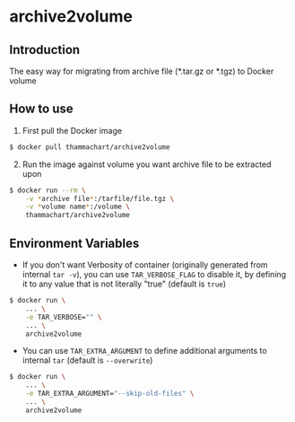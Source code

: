 # archive2volume

## Introduction
The easy way for migrating from archive file (\*.tar.gz or \*.tgz) to Docker volume

## How to use
1. First pull the Docker image
```sh
$ docker pull thammachart/archive2volume
```
2. Run the image against volume you want archive file to be extracted upon
```sh
$ docker run --rm \
    -v *archive file*:/tarfile/file.tgz \
    -v *volume name*:/volume \
    thammachart/archive2volume
```

## Environment Variables
- If you don't want Verbosity of container (originally generated from internal `tar -v`), you can use `TAR_VERBOSE_FLAG` to disable it, by defining it to any value that is not literally "true" (default is `true`)

```sh
$ docker run \
    ... \
    -e TAR_VERBOSE="" \
    ... \
    archive2volume
```

- You can use `TAR_EXTRA_ARGUMENT` to define additional arguments to internal `tar` (default is `--overwrite`)

```sh
$ docker run \
    ... \
    -e TAR_EXTRA_ARGUMENT="--skip-old-files" \
    ... \
    archive2volume
```
